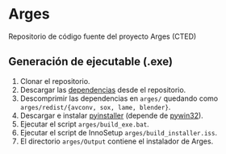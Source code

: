 Arges
=====

Repositorio de código fuente del proyecto Arges (CTED)

Generación de ejecutable (.exe)
-------------------------------

1. Clonar el repositorio.
2. Descargar las [dependencias](https://bitbucket.org/ctedfantasticteam/arges/downloads/redist.zip) desde el repositorio.
3. Descomprimir las dependencias en `arges/` quedando como `arges/redist/{avconv, sox, lame, blender}`.
4. Descargar e instalar [pyinstaller](https://github.com/pyinstaller/pyinstaller/wiki) (depende de [pywin32](http://sourceforge.net/projects/pywin32/)).
5. Ejecutar el script `arges/build_exe.bat`.
6. Ejecutar el script de InnoSetup `arges/build_installer.iss`.
7. El directorio `arges/Output` contiene el instalador de Arges.